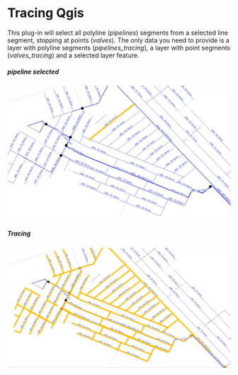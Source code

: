 # Tracing Qgis

This plug-in will select all polyline (*pipelines*) segments from a selected line segment, stopping at points (*valves*).
The only data you need to provide is a layer with polyline segments (*pipelines_tracing*), a layer with point segments (*valves_tracing*) and a selected layer feature.


##### pipeline selected
![Image of Yaktocat](images/01.JPG)

##### Tracing
![Image of Yaktocat](images/02.JPG)